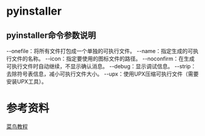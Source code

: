 
# pyinstaller
## pyinstaller命令参数说明
--onefile：将所有文件打包成一个单独的可执行文件。
--name：指定生成的可执行文件的名称。
--icon：指定要使用的图标文件的路径。
--noconfirm：在生成可执行文件时自动继续，不显示确认消息。
--debug：显示调试信息。
--strip：去除符号表信息，减小可执行文件大小。
--upx：使用UPX压缩可执行文件（需要安装UPX工具）。


# 参考资料
[菜鸟教程](https://www.runoob.com/python/python-gui-tkinter.html)

